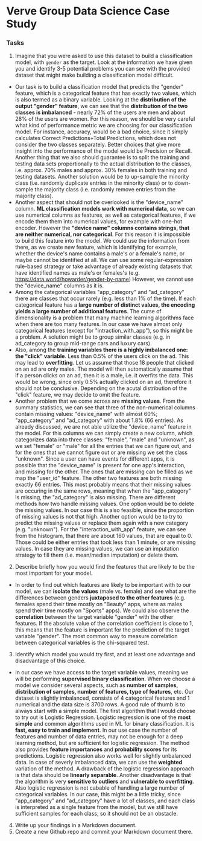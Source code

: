 # Verve Group Data Science Case Study
### Tasks
1. Imagine that you were asked to use this dataset to build a classification model, with `gender` as the target. Look at the information we have given you and identify 3-5 potential problems you can see with the provided dataset that might make building a classification model difficult.
- Our task is to build a classification model that predicts the "gender" feature, which is a categorical feature that has exactly two values, which is also termed as a binary variable. Looking at the **distribution of the output "gender" feature**, we  can see that the **distribution of the two classes is imbalanced** - nearly 72% of the users are men and about 28% of the users are women. For this reason, we should be very careful what kind of performance metric we are choosing for our classification model. For instance, accuracy, would be a bad choice, since it simply calculates Correct Predictions÷Total Predictions, which does not consider the two classes separately. Better choices that give more insight into the performance of the model would be Precision or Recall. Another thing that we also should guarantee is to split the training and testing data sets proportionally to the actual distribution to the classes, i.e. approx. 70% males and approx. 30% females in both training and testing datasets. Another solution would be to up-sample the minority class (i.e. randomly duplicate entries in the minority class) or to down-sample the majority class (i.e. randomly remove entries from the majority class). 
- Another aspect that should not be overlooked is the "device_name" column. **ML classification models work with numerical data**, so we can use numerical columns as features, as well as categorical features, if we encode them them into numerical values, for example with one-hot encoder. However the **"device name" columns contains strings, that are neither numerical, nor categorical**. For this reason it is impossible to build this feature into the model. We could use the information from there, as we create new feature, which is identifying for example, whether the device's name contains a male's or a female's name, or maybe cannot be identified at all. We can use some regular-expression rule-based strategy or take advantage of already existing datasets that have identified names as male's or females's (e.g. https://data.world/howarder/gender-by-name) However, we cannot use the "device_name" columns as it is. 
- Among the categorical variables "app_category" and "ad_category" there are classes that occur rarely (e.g. less than 1% of the time). If each categorical feature has a **large number of distinct values, the encoding yields a large number of additional features**. The curse of dimensionality is a problem that many machine learning algorithms face when there are too many features. In our case we have almost only categorical features (except for "intraction_with_app"), so this might be a problem. A solution might be to group similar classes (e.g. in ad_category to group mid-range cars and luxury cars). 
- Also, among the **training variables there is a highly imbalanced one: the "click" variable**. Less than 0.5% of the users click on the ad. This may lead to **overfitting**. Let us assume that those 18 people that clicked on an ad are only males. The model will then automatically assume that if a person clicks on an ad, then it is a male, i.e. it overfits the data. This would be wrong, since only 0.5% actually clicked on an ad, therefore it should not be conclusive. Depending on the acutal distribution of the "click" feature, we may decide to omit the feature.
- Another problem that we come across are **missing values**. From the summary statistics, we can see that three of the non-numerical columns contain missing values: "device_name" with almost 60%; "app_category" and "ad_category" with about 1.8% (66 entries). As already discussed, we are not able utilize the "device_name" feature in the model. For this columns we can simply create a new column, which categorizes data into three classes: "female", "male" and "unknown", as we set "female" or "male" for all the entries that we can figure out, and for the ones that we cannot figure out or are missing we set the class "unknown". Since a user can have events for different apps, it is possible that the "device_name" is present for one app's interaction, and missing for the other. The ones that are missing can be filled as we map the "user_id" feature. The other two features are both missing exactly 66 entries. This most probably means that their missing values are occuring in the same rows, meaning that when the "app_category" is missing, the "ad_category" is also missing. There are different methods how two handle missing values. One option would be to delete the missing values. In our case this is also feasible, since the proportion of missing values is not that high. Another option would be to try to predict the missing values or replace them again with a new category (e.g. "unknown"). For the "interaction_with_app" feature, we can see from the histogram, that there are about 160 values, that are equal to 0. Those could be either entries that took less than 1 minute, or are missing values. In case they are missing values, we can use an imputation strategy to fill them (i.e. mean/median imputation) or delete them.  

2. Describe briefly how you would find the features that are likely to be the most important for your model. 
- In order to find out which features are likely to be important with to our model, we can **isolate the values** (male vs. female) and see what are the differences between genders **juxtaposed to the other features** (e.g. females spend their time mostly on "Beauty" apps, where as males spend their time mostly on "Sports" apps). We could also observe the **correlation** between the target variable "gender" with the other features. If the absolute value of the correlation coefficient is close to 1, this means that the feature is important for the prediction of the target variable "gender". The most common way to measure correlation between categorical variables is the chi-squared test.  

3. Identify which model you would try first, and at least one advantage and disadvantage of this choice. 
- In our case we have access to the target variable values, meaning we will be performing **supervised binary classification**. When we choose a model we consider several aspects, such as **number of samples, distribution of samples, number of features, type of features**, etc. Our dataset is slightly imbalanced, consists of 4 categorical features and 1 numerical and the data size is 3700 rows. A good rule of thumb is to always start with a simple model. The first algorithm that I would choose to try out is Logistic Regression. Logistic regression is one of the **most simple** and common algorithms used in ML for binary classification. It is **fast, easy to train and implement**. In our use case the number of features and number of data entries, may not be enough for a deep learning method, but are sufficient for logistic regression. The method also provides **feature importances** and **probability scores** for its predictions. Logistic regression also works well for slightly unbalanced data. In case of severly imbalanced data, we can use the **weighted** variation of the method. A drawback of the logistic regression approach is that data should be **linearly separable**. Another disadvantage is that the algorithm is very **sensitive to outliers** and **vulnerable to overfitting**. Also logistic regression is not cabable of handling a large number of categorical variables. In our case, this might be a little tricky, since "app_category" and "ad_category" have a lot of classes, and each class is interpreted as a single feature from the model, but we still have sufficient samples for each class, so it should not be an obstacle. 

 4. Write up your findings in a Markdown document.
 5. Create a new Github repo and commit your Markdown document there.
```python

```
